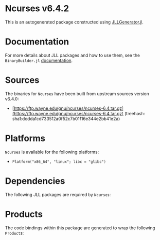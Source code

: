 # Ncurses v6.4.2
This is an autogenerated package constructed using [JLLGenerator.jl](https://github.com/JuliaPackaging/BinaryBuilder2.jl/tree/main/JLLGenerator.jl).

# Documentation
For more details about JLL packages and how to use them, see the `BinaryBuilder.jl` [documentation](https://docs.binarybuilder.org/stable/jll/).

# Sources
The binaries for `Ncurses` have been built from upstream sources version v6.4.0:

 - [https://ftp.wayne.edu/gnu/ncurses/ncurses-6.4.tar.gz](https://ftp.wayne.edu/gnu/ncurses/ncurses-6.4.tar.gz) (treehash: sha1:dcdda1cd733512a0f52c7b01f16e344e2bb41e2a)
# Platforms

`Ncurses` is available for the following platforms:

 - `Platform("x86_64", "linux"; libc = "glibc")`
# Dependencies
The following JLL packages are required by `Ncurses`:

# Products

The code bindings within this package are generated to wrap the following `Product`s:
<TODO>

